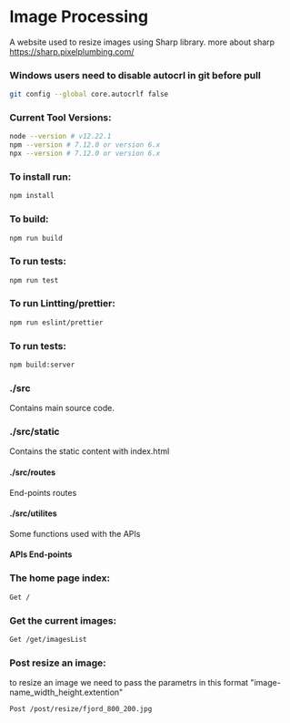 # Image Processing
A website used to resize images using Sharp library.
more about sharp https://sharp.pixelplumbing.com/

### Windows users need to disable autocrl in git before pull
```sh
git config --global core.autocrlf false
```

### Current Tool Versions:

```sh
node --version # v12.22.1
npm --version # 7.12.0 or version 6.x
npx --version # 7.12.0 or version 6.x
```

### To install run:
```sh
npm install
```

### To build:
```sh
npm run build
```

### To run tests:

```sh
npm run test
```

### To run Lintting/prettier:

```sh
npm run eslint/prettier
```


### To run tests:
```sh
npm build:server
```

### ./src
Contains main source code.

### ./src/static
Contains the static content with index.html


#### ./src/routes

End-points routes

#### ./src/utilites

Some functions used with the APIs 



#### APIs End-points

### The home page index:
```sh
Get /
```

### Get the current images:
```sh
Get /get/imagesList
```

### Post resize an image:
to resize an image we need to pass the parametrs in this format 
"image-name_width_height.extention"

```sh
Post /post/resize/fjord_800_200.jpg
```
